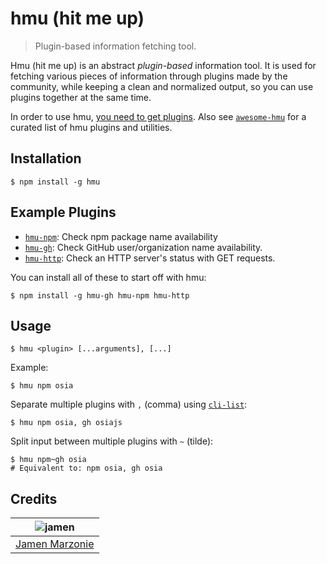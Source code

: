 # hmu (hit me up)
> Plugin-based information fetching tool.

Hmu (hit me up) is an abstract _plugin-based_ information tool.  It is used for fetching various pieces of information through plugins made by the community, while keeping a clean and normalized output, so you can use plugins together at the same time.

In order to use hmu, [you need to get plugins][plugins].  Also see [`awesome-hmu`][awesome-hmu] for a curated list of hmu plugins and utilities.

## Installation
```shell
$ npm install -g hmu
```

## Example Plugins
 - [`hmu-npm`][hmu-npm]: Check npm package name availability
 - [`hmu-gh`][hmu-gh]: Check GitHub user/organization name availability.
 - [`hmu-http`][hmu-http]: Check an HTTP server's status with GET requests.

You can install all of these to start off with hmu:
```
$ npm install -g hmu-gh hmu-npm hmu-http
```

## Usage
```shell
$ hmu <plugin> [...arguments], [...]
```
Example:
```
$ hmu npm osia
```

Separate multiple plugins with `,` (comma) using [`cli-list`](https://github.com/jamen/cli-list):
```
$ hmu npm osia, gh osiajs
```

Split input between multiple plugins with `~` (tilde):
```
$ hmu npm~gh osia
# Equivalent to: npm osia, gh osia
```

## Credits
| ![jamen][avatar] |
|:---:|
| [Jamen Marzonie][github] |

  [avatar]: https://avatars.githubusercontent.com/u/6251703?v=3&s=125
  [github]: https://github.com/jamen
  [plugins]: https://www.npmjs.com/browse/keyword/hmu
  [hmu-npm]: https://github.com/devjs/hmu-npm
  [hmu-gh]: https://github.com/jamen/hmu-gh
  [hmu-http]: https://github.com/jamen/hmu-http
  [awesome-hmu]: https://github.com/jamen/awesome-hmu
